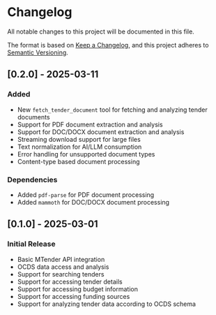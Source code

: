 # Changelog

All notable changes to this project will be documented in this file.

The format is based on [Keep a Changelog](https://keepachangelog.com/en/1.0.0/),
and this project adheres to [Semantic Versioning](https://semver.org/spec/v2.0.0.html).

## [0.2.0] - 2025-03-11

### Added
- New `fetch_tender_document` tool for fetching and analyzing tender documents
- Support for PDF document extraction and analysis
- Support for DOC/DOCX document extraction and analysis
- Streaming download support for large files
- Text normalization for AI/LLM consumption
- Error handling for unsupported document types
- Content-type based document processing

### Dependencies
- Added `pdf-parse` for PDF document processing
- Added `mammoth` for DOC/DOCX document processing

## [0.1.0] - 2025-03-01

### Initial Release
- Basic MTender API integration
- OCDS data access and analysis
- Support for searching tenders
- Support for accessing tender details
- Support for accessing budget information
- Support for accessing funding sources
- Support for analyzing tender data according to OCDS schema